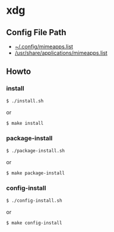 
# xdg


## Config File Path

* [~/.config/mimeapps.list](config/xdg-mime-applications/mimeapps.list)
* [/usr/share/applications/mimeapps.list](config/xdg-mime-applications/mimeapps.list)


## Howto


### install

``` sh
$ ./install.sh
```

or

``` sh
$ make install
```


### package-install

``` sh
$ ./package-install.sh
```

or

``` sh
$ make package-install
```


### config-install

``` sh
$ ./config-install.sh
```

or

``` sh
$ make config-install
```
